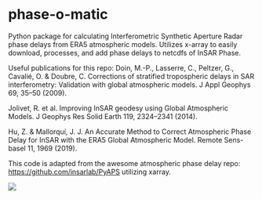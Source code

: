 # phase-o-matic
Python package for calculating Interferometric Synthetic Aperture Radar phase delays from ERA5 atmospheric models. Utilizes x-array to easily download, processes, and add phase delays to netcdfs of InSAR Phase. 

Useful publications for this repo:
Doin, M.-P., Lasserre, C., Peltzer, G., Cavalié, O. & Doubre, C. Corrections of stratified tropospheric delays in SAR interferometry: Validation with global atmospheric models. J Appl Geophys 69, 35–50 (2009).

Jolivet, R. et al. Improving InSAR geodesy using Global Atmospheric Models. J Geophys Res Solid Earth 119, 2324–2341 (2014).

Hu, Z. & Mallorquí, J. J. An Accurate Method to Correct Atmospheric Phase Delay for InSAR with the ERA5 Global Atmospheric Model. Remote Sens-basel 11, 1969 (2019).

This code is adapted from the awesome atmospheric phase delay repo: https://github.com/insarlab/PyAPS utilizing xarray.

<img src="https://github.com/ZachKeskinen/phase-o-matic/blob/main/images/pyaps_phaseo_compare.png">
